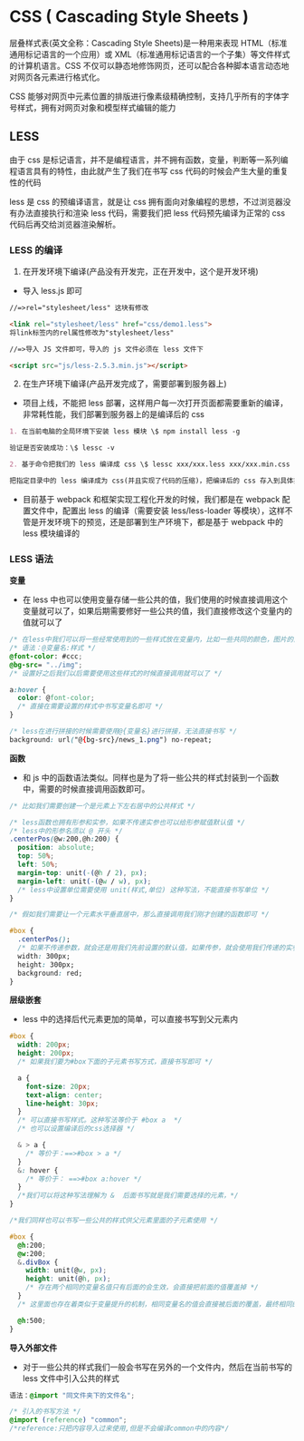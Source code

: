 # CSS ( Cascading Style Sheets )

层叠样式表(英文全称：Cascading Style Sheets)是一种用来表现 HTML（标准通用标记语言的一个应用）或 XML（标准通用标记语言的一个子集）等文件样式的计算机语言。CSS 不仅可以静态地修饰网页，还可以配合各种脚本语言动态地对网页各元素进行格式化。

CSS 能够对网页中元素位置的排版进行像素级精确控制，支持几乎所有的字体字号样式，拥有对网页对象和模型样式编辑的能力

## LESS

由于 css 是标记语言，并不是编程语言，并不拥有函数，变量，判断等一系列编程语言具有的特性，由此就产生了我们在书写 css 代码的时候会产生大量的重复性的代码

less 是 css 的预编译语言，就是让 css 拥有面向对象编程的思想，不过浏览器没有办法直接执行和渲染 less 代码，需要我们把 less 代码预先编译为正常的 css 代码后再交给浏览器渲染解析。

### LESS 的编译

1. 在开发环境下编译(产品没有开发完，正在开发中，这个是开发环境)

- 导入 less.js 即可

```markdown
//=>rel="stylesheet/less" 这块有修改

<link rel="stylesheet/less" href="css/demo1.less">
将link标签内的rel属性修改为"stylesheet/less"

//=>导入 JS 文件即可，导入的 js 文件必须在 less 文件下

<script src="js/less-2.5.3.min.js"></script>
```

2. 在生产环境下编译(产品开发完成了，需要部署到服务器上)

- 项目上线，不能把 less 部署，这样用户每一次打开页面都需要重新的编译，非常耗性能，我们部署到服务器上的是编译后的 css

```markdown
1. 在当前电脑的全局环境下安装 less 模块 \$ npm install less -g

验证是否安装成功：\$ lessc -v

2. 基于命令把我们的 less 编译成 css \$ lessc xxx/xxx.less xxx/xxx.min.css -x

把指定目录中的 less 编译成为 css(并且实现了代码的压缩)，把编译后的 css 存入到具体指定路径中的文件中；上线前在 HTML 中导入的是 css 文件；
```

- 目前基于 webpack 和框架实现工程化开发的时候，我们都是在 webpack 配置文件中，配置出 less 的编译（需要安装 less/less-loader 等模块），这样不管是开发环境下的预览，还是部署到生产环境下，都是基于 webpack 中的 less 模块编译的

### LESS 语法

**变量**

- 在 less 中也可以使用变量存储一些公共的值，我们使用的时候直接调用这个变量就可以了，如果后期需要修好一些公共的值，我们直接修改这个变量内的值就可以了

```css
/* 在less中我们可以将一些经常使用到的一些样式放在变量内，比如一些共同的颜色，图片的前缀地址等等 */
/* 语法：@变量名:样式 */
@font-color: #ccc;
@bg-src= "../img";
/* 设置好之后我们以后需要使用这些样式的时候直接调用就可以了 */

a:hover {
  color: @font-color;
  /* 直接在需要设置的样式中书写变量名即可 */
}

/* less在进行拼接的时候需要使用@{变量名}进行拼接，无法直接书写 */
background: url("@{bg-src}/news_1.png") no-repeat;
```

**函数**

- 和 js 中的函数语法类似。同样也是为了将一些公共的样式封装到一个函数中，需要的时候直接调用函数即可。

```css
/* 比如我们需要创建一个是元素上下左右居中的公共样式 */

/* less函数也拥有形参和实参，如果不传递实参也可以给形参赋值默认值 */
/* less中的形参名须以 @ 开头 */
.centerPos(@w:200,@h:200) {
  position: absolute;
  top: 50%;
  left: 50%;
  margin-top: unit(-(@h / 2), px);
  margin-left: unit(-(@w / w), px);
  /* less中设置单位需要使用 unit(样式,单位) 这种写法，不能直接书写单位 */
}

/* 假如我们需要让一个元素水平垂直居中，那么直接调用我们刚才创建的函数即可 */

#box {
  .centerPos();
  /* 如果不传递参数，就会还是用我们先前设置的默认值，如果传参，就会使用我们传递的实参 */
  width: 300px;
  height: 300px;
  background: red;
}
```

**层级嵌套**

- less 中的选择后代元素更加的简单，可以直接书写到父元素内

```css
#box {
  width: 200px;
  height: 200px;
  /* 如果我们要为#box下面的子元素书写方式，直接书写即可 */

  a {
    font-size: 20px;
    text-align: center;
    line-height: 30px;
  }
  /* 可以直接书写样式。这种写法等价于 #box a  */
  /* 也可以设置编译后的css选择器 */

  & > a {
    /* 等价于：==>#box > a */
  }
  &: hover {
    /* 等价于： ==>#box a:hover */
  }
  /*我们可以将这种写法理解为 &  后面书写就是我们需要选择的元素，*/
}

/*我们同样也可以书写一些公共的样式供父元素里面的子元素使用 */

#box {
  @h:200;
  @w:200;
  &.divBox {
    width: unit(@w, px);
    height: unit(@h, px);
    /* 存在两个相同的变量名值只有后面的会生效，会直接把前面的值覆盖掉 */
  }
  /* 这里面也存在着类似于变量提升的机制，相同变量名的值会直接被后面的覆盖，最终相同的变量名只有一个值会生效 */

  @h:500;
}
```

**导入外部文件**

- 对于一些公共的样式我们一般会书写在另外的一个文件内，然后在当前书写的 less 文件中引入公共的样式

```css
语法：@import "同文件夹下的文件名";

/* 引入的书写方法 */
@import (reference) "common";
/*reference:只把内容导入过来使用,但是不会编译common中的内容*/

```
